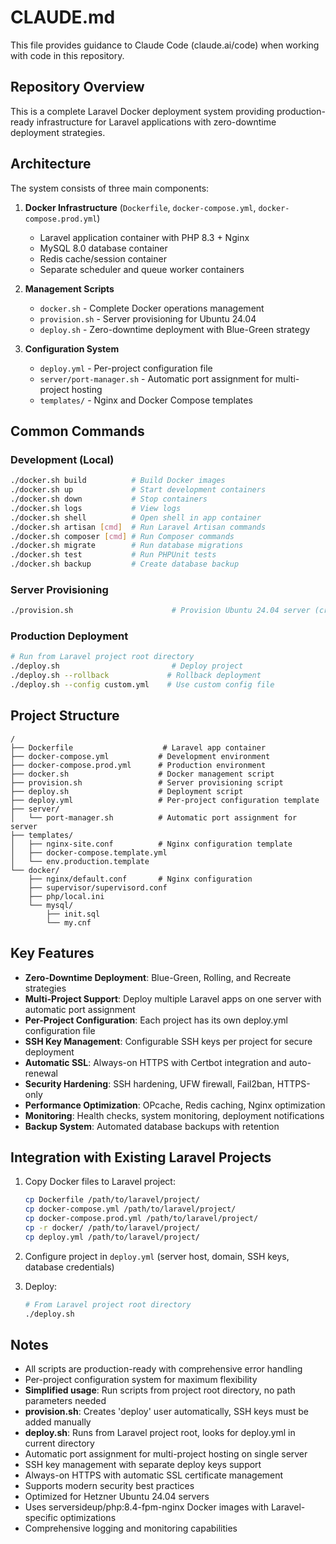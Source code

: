 # CLAUDE.md

This file provides guidance to Claude Code (claude.ai/code) when working with code in this repository.

## Repository Overview

This is a complete Laravel Docker deployment system providing production-ready infrastructure for Laravel applications with zero-downtime deployment strategies.

## Architecture

The system consists of three main components:

1. **Docker Infrastructure** (`Dockerfile`, `docker-compose.yml`, `docker-compose.prod.yml`)
   - Laravel application container with PHP 8.3 + Nginx
   - MySQL 8.0 database container
   - Redis cache/session container
   - Separate scheduler and queue worker containers

2. **Management Scripts**
   - `docker.sh` - Complete Docker operations management
   - `provision.sh` - Server provisioning for Ubuntu 24.04
   - `deploy.sh` - Zero-downtime deployment with Blue-Green strategy

3. **Configuration System**
   - `deploy.yml` - Per-project configuration file
   - `server/port-manager.sh` - Automatic port assignment for multi-project hosting
   - `templates/` - Nginx and Docker Compose templates

## Common Commands

### Development (Local)
```bash
./docker.sh build          # Build Docker images
./docker.sh up             # Start development containers
./docker.sh down           # Stop containers
./docker.sh logs           # View logs
./docker.sh shell          # Open shell in app container
./docker.sh artisan [cmd]  # Run Laravel Artisan commands
./docker.sh composer [cmd] # Run Composer commands
./docker.sh migrate        # Run database migrations
./docker.sh test           # Run PHPUnit tests
./docker.sh backup         # Create database backup
```

### Server Provisioning
```bash
./provision.sh                      # Provision Ubuntu 24.04 server (creates 'deploy' user)
```

### Production Deployment
```bash
# Run from Laravel project root directory
./deploy.sh                         # Deploy project
./deploy.sh --rollback             # Rollback deployment
./deploy.sh --config custom.yml    # Use custom config file
```

## Project Structure

```
/
├── Dockerfile                    # Laravel app container
├── docker-compose.yml           # Development environment
├── docker-compose.prod.yml      # Production environment
├── docker.sh                    # Docker management script
├── provision.sh                 # Server provisioning script
├── deploy.sh                    # Deployment script
├── deploy.yml                   # Per-project configuration template
├── server/
│   └── port-manager.sh          # Automatic port assignment for server
├── templates/
│   ├── nginx-site.conf          # Nginx configuration template
│   ├── docker-compose.template.yml
│   └── env.production.template
└── docker/
    ├── nginx/default.conf       # Nginx configuration
    ├── supervisor/supervisord.conf
    ├── php/local.ini
    └── mysql/
        ├── init.sql
        └── my.cnf
```

## Key Features

- **Zero-Downtime Deployment**: Blue-Green, Rolling, and Recreate strategies
- **Multi-Project Support**: Deploy multiple Laravel apps on one server with automatic port assignment
- **Per-Project Configuration**: Each project has its own deploy.yml configuration file
- **SSH Key Management**: Configurable SSH keys per project for secure deployment
- **Automatic SSL**: Always-on HTTPS with Certbot integration and auto-renewal
- **Security Hardening**: SSH hardening, UFW firewall, Fail2ban, HTTPS-only
- **Performance Optimization**: OPcache, Redis caching, Nginx optimization
- **Monitoring**: Health checks, system monitoring, deployment notifications
- **Backup System**: Automated database backups with retention

## Integration with Existing Laravel Projects

1. Copy Docker files to Laravel project:
   ```bash
   cp Dockerfile /path/to/laravel/project/
   cp docker-compose.yml /path/to/laravel/project/
   cp docker-compose.prod.yml /path/to/laravel/project/
   cp -r docker/ /path/to/laravel/project/
   cp deploy.yml /path/to/laravel/project/
   ```

2. Configure project in `deploy.yml` (server host, domain, SSH keys, database credentials)

3. Deploy:
   ```bash
   # From Laravel project root directory
   ./deploy.sh
   ```

## Notes

- All scripts are production-ready with comprehensive error handling
- Per-project configuration system for maximum flexibility
- **Simplified usage**: Run scripts from project root directory, no path parameters needed
- **provision.sh**: Creates 'deploy' user automatically, SSH keys must be added manually
- **deploy.sh**: Runs from Laravel project root, looks for deploy.yml in current directory
- Automatic port assignment for multi-project hosting on single server
- SSH key management with separate deploy keys support
- Always-on HTTPS with automatic SSL certificate management
- Supports modern security best practices
- Optimized for Hetzner Ubuntu 24.04 servers
- Uses serversideup/php:8.4-fpm-nginx Docker images with Laravel-specific optimizations
- Comprehensive logging and monitoring capabilities
